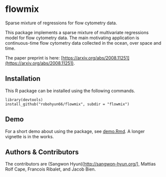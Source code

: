flowmix
=============

Sparse mixture of regressions for flow cytometry data.

This package implements a sparse mixture of multivariate regressions model for
flow cytometry data. The main motivating application is continuous-time flow
cytometry data collected in the ocean, over space and time.

The paper preprint is here: [https://arxiv.org/abs/2008.11251](https://arxiv.org/abs/2008.11251).

## Installation

This R package can be installed using the following commands.

```{r}
library(devtools)
install_github("robohyun66/flowmix", subdir = "flowmix")
```

## Demo

For a short demo about using the package, see [demo.Rmd](demo.Rmd). A
longer vignette is in the works.
	
## Authors & Contributors

The contributors are (Sangwon Hyun)[http://sangwon-hyun.org/], Mattias Rolf Cape, Francois Ribalet, and Jacob Bien.
